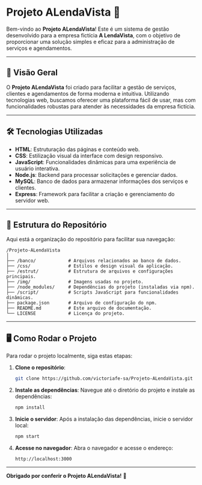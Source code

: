 # Projeto **ALendaVista** 🌟

Bem-vindo ao **Projeto ALendaVista**! Este é um sistema de gestão desenvolvido para a empresa fictícia **A LendaVista**, com o objetivo de proporcionar uma solução simples e eficaz para a administração de serviços e agendamentos.

---

## 🚀 **Visão Geral**

O **Projeto ALendaVista** foi criado para facilitar a gestão de serviços, clientes e agendamentos de forma moderna e intuitiva. Utilizando tecnologias web, buscamos oferecer uma plataforma fácil de usar, mas com funcionalidades robustas para atender às necessidades da empresa fictícia.

---

## 🛠 **Tecnologias Utilizadas**

- **HTML**: Estruturação das páginas e conteúdo web.
- **CSS**: Estilização visual da interface com design responsivo.
- **JavaScript**: Funcionalidades dinâmicas para uma experiência de usuário interativa.
- **Node.js**: Backend para processar solicitações e gerenciar dados.
- **MySQL**: Banco de dados para armazenar informações dos serviços e clientes.
- **Express**: Framework para facilitar a criação e gerenciamento do servidor web.

---

## 📁 **Estrutura do Repositório**

Aqui está a organização do repositório para facilitar sua navegação:

```
/Projeto-ALendaVista
│
├── /banco/            # Arquivos relacionados ao banco de dados.
├── /css/              # Estilos e design visual da aplicação.
├── /estrut/           # Estrutura de arquivos e configurações principais.
├── /img/              # Imagens usadas no projeto.
├── /node_modules/     # Dependências do projeto (instaladas via npm).
├── /script/           # Scripts JavaScript para funcionalidades dinâmicas.
├── package.json       # Arquivo de configuração do npm.
├── README.md          # Este arquivo de documentação.
└── LICENSE            # Licença do projeto.
```

---

## 🖥 **Como Rodar o Projeto**

Para rodar o projeto localmente, siga estas etapas:

1. **Clone o repositório**:
   ```bash
   git clone https://github.com/victoriafe-sa/Projeto-ALendaVista.git
   ```

2. **Instale as dependências**:
   Navegue até o diretório do projeto e instale as dependências:
   ```bash
   npm install
   ```

3. **Inicie o servidor**:
   Após a instalação das dependências, inicie o servidor local:
   ```bash
   npm start
   ```

4. **Acesse no navegador**:
   Abra o navegador e acesse o endereço:
   ```
   http://localhost:3000
   ```

---

**Obrigado por conferir o Projeto ALendaVista!** 🚀
